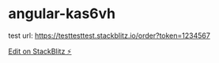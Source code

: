 # angular-kas6vh

test url: https://testtesttest.stackblitz.io/order?token=1234567

[Edit on StackBlitz ⚡️](https://stackblitz.com/edit/angular-kas6vh)
